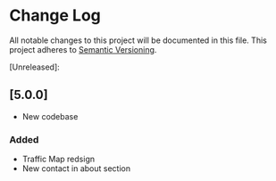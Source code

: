 # Change Log
All notable changes to this project will be documented in this file.
This project adheres to [Semantic Versioning](http://semver.org/).

[Unreleased]: 

## [5.0.0]
* New codebase

### Added
* Traffic Map redsign
* New contact in about section
